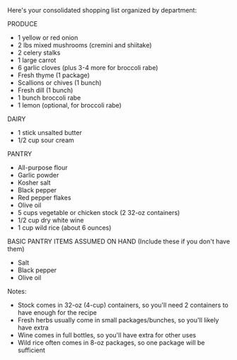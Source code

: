 Here's your consolidated shopping list organized by department:

PRODUCE
- 1 yellow or red onion
- 2 lbs mixed mushrooms (cremini and shiitake)
- 2 celery stalks
- 1 large carrot
- 6 garlic cloves (plus 3-4 more for broccoli rabe)
- Fresh thyme (1 package)
- Scallions or chives (1 bunch)
- Fresh dill (1 bunch)
- 1 bunch broccoli rabe
- 1 lemon (optional, for broccoli rabe)

DAIRY
- 1 stick unsalted butter
- 1/2 cup sour cream

PANTRY
- All-purpose flour
- Garlic powder
- Kosher salt
- Black pepper
- Red pepper flakes
- Olive oil
- 5 cups vegetable or chicken stock (2 32-oz containers)
- 1/2 cup dry white wine
- 1 cup wild rice (about 6 ounces)

BASIC PANTRY ITEMS ASSUMED ON HAND
(Include these if you don't have them)
- Salt
- Black pepper
- Olive oil

Notes:
- Stock comes in 32-oz (4-cup) containers, so you'll need 2 containers to have enough for the recipe
- Fresh herbs usually come in small packages/bunches, so you'll likely have extra
- Wine comes in full bottles, so you'll have extra for other uses
- Wild rice often comes in 8-oz packages, so one package will be sufficient
